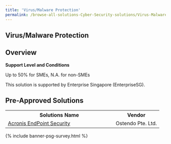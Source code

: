 ```yaml
---
title: 'Virus/Malware Protection'
permalink: /browse-all-solutions-Cyber-Security-solutions/Virus-Malware-Protection
---
```


## Virus/Malware Protection
## Overview

**Support Level and Conditions**

Up to 50% for SMEs, N.A. for non-SMEs

This solution is supported by Enterprise Singapore (EnterpriseSG).

## Pre-Approved Solutions

<table>
<tr>
<th style='width: auto;'><b>Solutions Name</b></th>
<th style='width: 30%;'><b>Vendor</b></th>
</tr>
<tr>
<td><a href='/productivity-solutions-grant/solutionrepo/201222896R-Acrons-EndPont-Scurty-G' target='_blank'>Acronis EndPoint Security</a><br></td>
<td>Ostendo Pte. Ltd.</td>
</tr>
</table>

{% include banner-psg-survey.html %}
